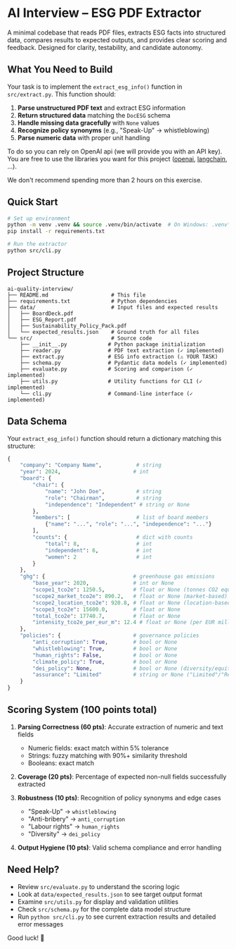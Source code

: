 # AI Interview – ESG PDF Extractor

A minimal codebase that reads PDF files, extracts ESG facts into structured data, compares results to expected outputs, and provides clear scoring and feedback. Designed for clarity, testability, and candidate autonomy.

## What You Need to Build

Your task is to implement the `extract_esg_info()` function in `src/extract.py`. This function should:

1. **Parse unstructured PDF text** and extract ESG information
2. **Return structured data** matching the `DocESG` schema
3. **Handle missing data gracefully** with `None` values
4. **Recognize policy synonyms** (e.g., "Speak-Up" → whistleblowing)
5. **Parse numeric data** with proper unit handling

To do so you can rely on OpenAI api (we will provide you with an API key).
You are free to use the libraries you want for this project ([openai](https://github.com/openai/openai-python),
[langchain](https://www.langchain.com/), ...).

We don't recommend spending more than 2 hours on this exercise.

## Quick Start

```bash
# Set up environment
python -m venv .venv && source .venv/bin/activate  # On Windows: .venv\Scripts\activate
pip install -r requirements.txt

# Run the extractor
python src/cli.py
```

## Project Structure

```
ai-quality-interview/
├── README.md                    # This file
├── requirements.txt             # Python dependencies
├── data/                        # Input files and expected results
│   ├── BoardDeck.pdf
│   ├── ESG_Report.pdf
│   ├── Sustainability_Policy_Pack.pdf
│   └── expected_results.json    # Ground truth for all files
└── src/                         # Source code
    ├── __init__.py             # Python package initialization
    ├── reader.py               # PDF text extraction (✓ implemented)
    ├── extract.py              # ESG info extraction (⚠️ YOUR TASK)
    ├── schema.py               # Pydantic data models (✓ implemented)
    ├── evaluate.py             # Scoring and comparison (✓ implemented)
    ├── utils.py                # Utility functions for CLI (✓ implemented)
    └── cli.py                  # Command-line interface (✓ implemented)
```

## Data Schema

Your `extract_esg_info()` function should return a dictionary matching this structure:

```python
{
    "company": "Company Name",           # string
    "year": 2024,                       # int
    "board": {
        "chair": {
            "name": "John Doe",          # string
            "role": "Chairman",          # string
            "independence": "Independent" # string or None
        },
        "members": [                     # list of board members
            {"name": "...", "role": "...", "independence": "..."}
        ],
        "counts": {                      # dict with counts
            "total": 8,                  # int
            "independent": 6,            # int
            "women": 2                   # int
        }
    },
    "ghg": {                            # greenhouse gas emissions
        "base_year": 2020,              # int or None
        "scope1_tco2e": 1250.5,         # float or None (tonnes CO2 equivalent)
        "scope2_market_tco2e": 890.2,   # float or None (market-based)
        "scope2_location_tco2e": 920.8, # float or None (location-based)
        "scope3_tco2e": 15600.0,        # float or None
        "total_tco2e": 17740.7,         # float or None
        "intensity_tco2e_per_eur_m": 12.4 # float or None (per EUR million)
    },
    "policies": {                       # governance policies
        "anti_corruption": True,        # bool or None
        "whistleblowing": True,         # bool or None
        "human_rights": False,          # bool or None
        "climate_policy": True,         # bool or None
        "dei_policy": None,             # bool or None (diversity/equity/inclusion)
        "assurance": "Limited"          # string or None ("Limited"/"Reasonable")
    }
}
```

## Scoring System (100 points total)

1. **Parsing Correctness (60 pts)**: Accurate extraction of numeric and text fields

   - Numeric fields: exact match within 5% tolerance
   - Strings: fuzzy matching with 90%+ similarity threshold
   - Booleans: exact match

2. **Coverage (20 pts)**: Percentage of expected non-null fields successfully extracted

3. **Robustness (10 pts)**: Recognition of policy synonyms and edge cases

   - "Speak-Up" → `whistleblowing`
   - "Anti-bribery" → `anti_corruption`
   - "Labour rights" → `human_rights`
   - "Diversity" → `dei_policy`

4. **Output Hygiene (10 pts)**: Valid schema compliance and error handling

## Need Help?

- Review `src/evaluate.py` to understand the scoring logic
- Look at `data/expected_results.json` to see target output format
- Examine `src/utils.py` for display and validation utilities
- Check `src/schema.py` for the complete data model structure
- Run `python src/cli.py` to see current extraction results and detailed error messages

Good luck! 🚀
